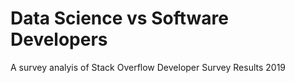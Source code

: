 # Data Science vs Software Developers
 A survey analyis of Stack Overflow Developer Survey Results 2019
